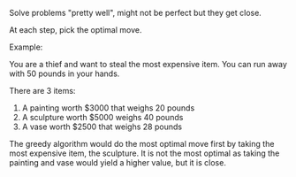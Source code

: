 Solve problems "pretty well", might not be perfect but they get close.

At each step, pick the optimal move.

Example:

You are a thief and want to steal the most expensive item. You can run away with 50 pounds in your hands.

There are 3 items:

1. A painting worth \$3000 that weighs 20 pounds
2. A sculpture worth \$5000 weighs 40 pounds
3. A vase worth \$2500 that weighs 28 pounds

The greedy algorithm would do the most optimal move first by taking the most expensive item, the sculpture. It is not the most optimal as taking the painting and vase would yield a higher value, but it is close.
